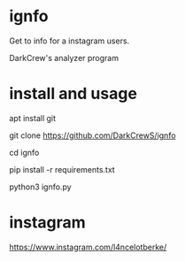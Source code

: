 # ignfo
Get to info for a instagram users.

DarkCrew's analyzer program

# install and usage
apt install git

git clone https://github.com/DarkCrewS/ignfo

cd ignfo

pip install -r requirements.txt

python3 ignfo.py

# instagram
https://www.instagram.com/l4ncelotberke/
